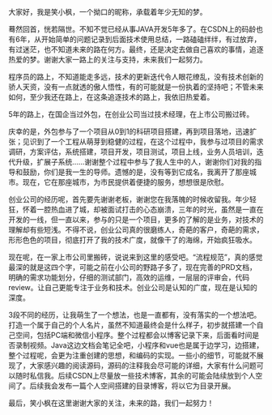 大家好，我是笑小枫，一个拗口的昵称，承载着年少无知的梦。

蓦然回首，恍若隔世。不知不觉已经从事JAVA开发5年多了。在CSDN上的码龄也有6年，从开始简单的问题记录到后面技术使用总结，一路磕磕绊绊，有过放弃，有过迷茫，也不知道未来的路在何方。最终，还是决定去做自己喜欢的事情，追逐热爱的梦。谢谢大家一路上的关注与支持，未来我们一起努力。

程序员的路上，不知道能走多远，技术的更新迭代令人眼花缭乱，没有技术创新的骄人天资，没有一点就透的傲人悟性，有的可能就是一份执着的坚持吧；不管未来如何，至少我还在路上，在这条追逐技术的路上，我依旧热爱着。

5年的路上，在国企当过外包，在创业公司当过技术经理，在上市公司搬过砖。

庆幸的是，外包参与了一个项目从0到1的科研项目搭建，再到项目落地，迅速扩张；见识到了一个工程从萌芽到稳健的过程，在这个过程中，我参与过项目的需求调研，方案评估，系统搭建，项目开发，项目测试，项目上线，业务人员培训，迭代升级，扩展子系统......谢谢整个过程中参与了我人生中的人，谢谢你们对我的指导和鼓励，你们是我一生的导师。遗憾的是，没有等到它成名，我离开了那座城市。现在，它在那座城市，为市民提供着便捷的服务，想想很是欣慰。

创业公司的经历呢，首先要先谢谢老板，谢谢您在我落魄的时候收留我。年少轻狂，怀着一腔热血进了城，却被面试打击的心态崩溃，三年的时光，虽然是一直在开发的一线，但一直以来，参与的只是一个项目，更多的了解的是业务，对技术的理解却有些短浅。不得不说，创业公司真的很磨练人，奇葩的客户，奇葩的需求，形形色色的项目，彻底打开了我的技术广度，就像干了的海绵，开始疯狂吸水。

现在呢，在一家上市公司里搬砖，说说来到这里的感受吧。“流程规范”，真的感觉最深的就是这四个字，可能之前在小公司的野路子多了，现在完善的PRD文档，明确的需求功能划分，仔细的测试部门，高效的运维，一层层的评审会，代码review。让自己更能专注于业务和技术。创业公司是认知的广度，现在是认知的深度。

3段不同的经历，让我萌生了一个想法，也是一直都有，没有落实的一个想法吧。打造一个属于自己的个人名片，虽然不知道最终会是什么样子，初步就搭建一个自己空间，包括PC端和微信小程序。整个过程都会以博客记录下来，后面看时间是否录制视频。Java这边文档会笔记全吧，小程序和vue也是属于边学习，边搭建，整个过程呢，会更为注重创建的思想，和编码的实现。一些小的细节，可能就不展现了，大家感兴趣的阅读源码，源码的注释我会尽可能的详细，大家有什么问题可以随时私信我。后续CSDN上尽量放一些技术博客，其余的可能会陆续放到个人空间了。后续我会发布一篇个人空间搭建的目录博客，将以它为目录开展。

最后，笑小枫在这里谢谢大家的关注，未来的路，我们一起努力！

